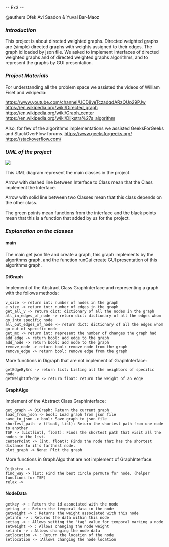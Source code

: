 -- Ex3 --

@authers Ofek Avi Saadon & Yuval Bar-Maoz

### *introduction*

This project is about directed weighted graphs.
Directed weighted graphs are (simple) directed graphs with weights assigned to their edges.
The graph id loaded by json file.
We asked to implement interfaces of directed weighted graphs and of directed weighted graphs algorithms, and to represent the graphs by GUI presentation.


### *Project Materials*

For understanding all the problem space we assisted the videos of William Fiset and wikipedia:

https://www.youtube.com/channel/UCD8yeTczadqdARzQUp29PJw
https://en.wikipedia.org/wiki/Directed_graph
https://en.wikipedia.org/wiki/Graph_center
https://en.wikipedia.org/wiki/Dijkstra%27s_algorithm

Also, for few of the algorithms implementations we assisted GeeksForGeeks and StackOverFlow forums.
https://www.geeksforgeeks.org/
https://stackoverflow.com/


### *UML of the project*


![](Ex3-0.png)

This UML diagram represent the main classes in the project.

Arrow with dashed line between Interface to Class mean that the Class implement the Interface.

Arrow with solid line between two Classes mean that this class depends on the other class.

The green points mean functions from the interface and the black points mean that this is a function that added by us for the project.

### *Explanation on the classes*

#### __main__
The main get json file and create a graph, this graph implements by the algorithms graph, and the function runGui create GUI presentation of this algorithms graph.


#### __DiGraph__

Implement of the Abstract Class GraphInterface and representing a graph with the follows methods:

    v_size -> return int: number of nodes in the graph
    e_size -> return int: number of edges in the graph
    get_all_v -> return dict: dictionary of all the nodes in the graph
    all_in_edges_of_node -> return dict: dictionary of all the edges whom go into specific node
    all_out_edges_of_node -> return dict: dictionary of all the edges whom go out of specific node
    get_mc -> return int: represent the number of changes the graph had
    add_edge -> return bool: add edge to the graph
    add_node -> return bool: add node to the graph
    remove_node -> return bool: remove node from the graph
    remove_edge -> return bool: remove edge from the graph


More functions in Digraph that are not implement of GraphInterface:

    getEdgeBySrc -> return list: Listing all the neighbors of specific node
    getWeightOfEdge -> return float: return the weight of an edge



#### __GraphAlgo__

Implement of the Abstract Class GraphInterface:

    get_graph -> DiGraph: Return the current graph
    load_from_json -> bool: Load graph from json file
    save_to_json -> bool: Save graph to json file
    shortest_path -> (float, list): Return the shortest path from one node to another
    TSP -> (List[int], float): Finds the shortest path that visit all the nodes in the list.
    centerPoint -> (int, float): Finds the node that has the shortest distance to it's farthest node.
    plot_graph -> None: Plot the graph


More functions in GraphAlgo that are not implement of GraphInterface:

    Dijkstra -> 
    find_way -> list: Find the best circle permute for node. (helper functions for TSP)
    relax ->



#### __NodeData__

    getkey -> : Return the id associated with the node
    gettag -> : Return the temporal data in the node
    getweight -> : Returns the weight associated with this node
    getinfo -> : Returns the data within this node
    settag -> : Allows setting the "tag" value for temporal marking a node
    setweight -> : Allows changing the node weight
    setinfo -> : Allows changing the node data
    getlocation -> : Return the location of the node
    setlocation -> :Allows changing the node location

